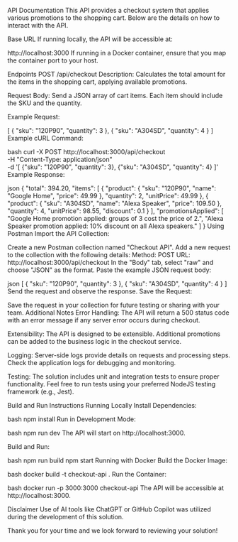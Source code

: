 API Documentation
This API provides a checkout system that applies various promotions to the shopping cart. Below are the details on how to interact with the API.

Base URL
If running locally, the API will be accessible at:

http://localhost:3000
If running in a Docker container, ensure that you map the container port to your host.

Endpoints
POST /api/checkout
Description:
Calculates the total amount for the items in the shopping cart, applying available promotions.

Request Body:
Send a JSON array of cart items. Each item should include the SKU and the quantity.

Example Request:

[
  { "sku": "120P90", "quantity": 3 },
  { "sku": "A304SD", "quantity": 4 }
]
Example cURL Command:

bash
curl -X POST http://localhost:3000/api/checkout \
  -H "Content-Type: application/json" \
  -d '[
    {"sku": "120P90", "quantity": 3},
    {"sku": "A304SD", "quantity": 4}
  ]'
Example Response:

json
{
  "total": 394.20,
  "items": [
    {
      "product": {
        "sku": "120P90",
        "name": "Google Home",
        "price": 49.99
      },
      "quantity": 2,
      "unitPrice": 49.99
    },
    {
      "product": {
        "sku": "A304SD",
        "name": "Alexa Speaker",
        "price": 109.50
      },
      "quantity": 4,
      "unitPrice": 98.55,
      "discount": 0.1
    }
  ],
  "promotionsApplied": [
    "Google Home promotion applied: groups of 3 cost the price of 2.",
    "Alexa Speaker promotion applied: 10% discount on all Alexa speakers."
  ]
}
Using Postman
Import the API Collection:

Create a new Postman collection named "Checkout API".
Add a new request to the collection with the following details:
Method: POST
URL: http://localhost:3000/api/checkout
In the "Body" tab, select "raw" and choose "JSON" as the format.
Paste the example JSON request body:

json
[
  { "sku": "120P90", "quantity": 3 },
  { "sku": "A304SD", "quantity": 4 }
]
Send the request and observe the response.
Save the Request:

Save the request in your collection for future testing or sharing with your team.
Additional Notes
Error Handling:
The API will return a 500 status code with an error message if any server error occurs during checkout.

Extensibility:
The API is designed to be extensible. Additional promotions can be added to the business logic in the checkout service.

Logging:
Server-side logs provide details on requests and processing steps. Check the application logs for debugging and monitoring.

Testing:
The solution includes unit and integration tests to ensure proper functionality. Feel free to run tests using your preferred NodeJS testing framework (e.g., Jest).

Build and Run Instructions
Running Locally
Install Dependencies:

bash
npm install
Run in Development Mode:

bash
npm run dev
The API will start on http://localhost:3000.

Build and Run:

bash
npm run build
npm start
Running with Docker
Build the Docker Image:

bash
docker build -t checkout-api .
Run the Container:

bash
docker run -p 3000:3000 checkout-api
The API will be accessible at http://localhost:3000.

Disclaimer
Use of AI tools like ChatGPT or GitHub Copilot was utilized during the development of this solution.

Thank you for your time and we look forward to reviewing your solution!

